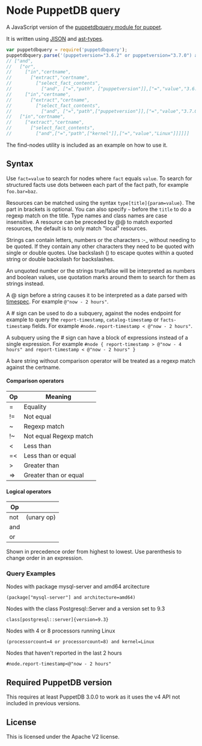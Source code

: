 Node PuppetDB query
===================

A JavaScript version of the [puppetdbquery module for puppet](https://github.com/dalen/puppet-puppetdbquery).

It is written using [JISON](http://zaach.github.io/jison/) and [ast-types](http://github.com/benjamn/ast-types).

```js
var puppetdbquery = require('puppetdbquery');
puppetdbquery.parse('(puppetversion="3.6.2" or puppetversion="3.7.0") and kernel=Linux');
// ["and",
//   ["or",
//     ["in","certname",
//       ["extract","certname",
//         ["select_fact_contents",
//           ["and", ["=","path", ["puppetversion"]],["=","value","3.6.2"]]]]],
//     ["in","certname",
//       ["extract","certname",
//         ["select_fact_contents",
//           ["and", ["=","path",["puppetversion"]],["=","value","3.7.0"]]]]]],
//   ["in","certname",
//     ["extract","certname",
//       ["select_fact_contents",
//         ["and",["=","path",["kernel"]],["=","value","Linux"]]]]]]
```

The find-nodes utility is included as an example on how to use it.

Syntax
------

Use `fact=value` to search for nodes where `fact` equals `value`. To search for
structured facts use dots between each part of the fact path, for example
`foo.bar=baz`.

Resources can be matched using the syntax `type[title]{param=value}`.
The part in brackets is optional. You can also specify `~` before the `title`
to do a regexp match on the title. Type names and class names are case insensitive.
A resource can be preceded by @@ to match exported resources, the default is to only
match "local" resources.

Strings can contain letters, numbers or the characters :-_ without needing to be quoted.
If they contain any other characters they need to be quoted with single or double quotes.
Use backslash (\) to escape quotes within a quoted string or double backslash for backslashes.

An unquoted number or the strings true/false will be interpreted as numbers and boolean
values, use quotation marks around them to search for them as strings instead.

A @ sign before a string causes it to be interpreted as a date parsed with
[timespec](https://github.com/calebcase/timespec). For example `@"now - 2 hours"`.

A # sign can be used to do a subquery, against the nodes endpoint for example to
query the `report-timestamp`, `catalog-timestamp` or `facts-timestamp` fields.
For example `#node.report-timestamp < @"now - 2 hours"`.

A subquery using the # sign can have a block of expressions instead of a single
expression. For example `#node { report-timestamp > @"now - 4 hours" and
report-timestamp < @"now - 2 hours" }`

A bare string without comparison operator will be treated as a regexp match against the certname.

#### Comparison operators

| Op | Meaning                |
|----|------------------------|
| =  | Equality               |
| != | Not equal              |
| ~  | Regexp match           |
| !~ | Not equal Regexp match |
| <  | Less than              |
| =< | Less than or equal     |
| >  | Greater than           |
| => | Greater than or equal  |

#### Logical operators

| Op  |            |
|-----|------------|
| not | (unary op) |
| and |            |
| or  |            |

Shown in precedence order from highest to lowest. Use parenthesis to change order in an expression.

### Query Examples

Nodes with package mysql-server and amd64 arcitecture

    (package["mysql-server"] and architecture=amd64)

Nodes with the class Postgresql::Server and a version set to 9.3

    class[postgresql::server]{version=9.3}

Nodes with 4 or 8 processors running Linux

    (processorcount=4 or processorcount=8) and kernel=Linux

Nodes that haven't reported in the last 2 hours

    #node.report-timestamp<@"now - 2 hours"

Required PuppetDB version
-------------------------

This requires at least PuppetDB 3.0.0 to work as it uses the v4 API not included in previous versions.

License
-------

This is licensed under the Apache V2 license.
